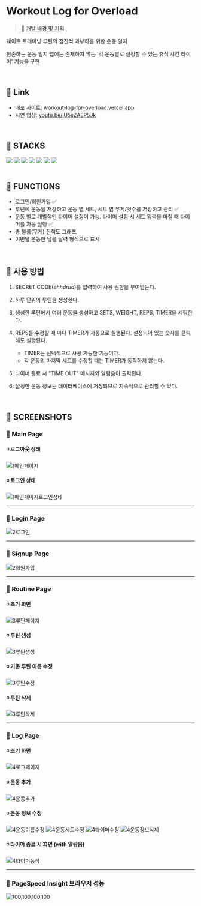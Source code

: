 # Workout Log for Overload

> 🔎 [개발 배경 및 기획](https://buttery-python-af0.notion.site/9926a3876b8b42f9a709b57f57d719ae?pvs=4)

웨이트 트레이닝 루틴의 점진적 과부하를 위한 운동 일지

현존하는 운동 일지 앱에는 존재하지 않는 '각 운동별로 설정할 수 있는 휴식 시간 타이머' 기능을 구현

<br />

## 🚩 Link

- 배포 사이트: [workout-log-for-overload.vercel.app](https://workout-log-for-overload.vercel.app/)
- 시연 영상: [youtu.be/iU5sZAEP5Jk](https://youtu.be/iU5sZAEP5Jk)

<br />

## 🚩 STACKS

<div>
  <img src="https://img.shields.io/badge/react-61DAFB?style=for-the-badge&logo=react&logoColor=black">
  <img src="https://img.shields.io/badge/typescript-3178C6?style=for-the-badge&logo=typescript&logoColor=white">
  <img src="https://img.shields.io/badge/next.js-11112a?style=for-the-badge&logo=nextdotjs&logoColor=white">
  <img src="https://img.shields.io/badge/recoil-3578E5?style=for-the-badge&logo=recoil&logoColor=white">
  <img src="https://img.shields.io/badge/firebase-FFCA28?style=for-the-badge&logo=firebase&logoColor=black">
  <img src="https://img.shields.io/badge/styled components-DB7093?style=for-the-badge&logo=styledcomponents&logoColor=white">
  <img src="https://img.shields.io/badge/vercel-222222?style=for-the-badge&logo=vercel&logoColor=white">
</div>

<br />

## 🚩 FUNCTIONS

-   로그인/회원가입 ✅
-   루틴에 운동을 저장하고 운동 별 세트, 세트 별 무게/횟수를 저장하고 관리 ✅
-   운동 별로 개별적인 타이머 설정이 가능. 타이머 설정 시 세트 입력을 마칠 때 타이머를 자동 실행 ✅
-   총 볼륨(무게) 진척도 그래프
-   이번달 운동한 날을 달력 형식으로 표시

<br />

## 🚩 사용 방법

1. SECRET CODE(*ehhdrud*)를 입력하여 사용 권한을 부여받는다. 
2. 하루 단위의 루틴을 생성한다.
3. 생성한 루틴에서 여러 운동을 생성하고 SETS, WEIGHT, REPS, TIMER을 세팅한다.
4. REPS를 수정할 때 마다 TIMER가 자동으로 실행된다. 설정되어 있는 숫자를 클릭해도 실행된다.
    - TIMER는 선택적으로 사용 가능한 기능이다.
    - 각 운동의 마지막 세트를 수정할 때는 TIMER가 동작하지 않는다.
    
5. 타이머 종료 시 "TIME OUT" 메시지와 알림음이 출력된다.
6. 설정한 운동 정보는 데이터베이스에 저장되므로 지속적으로 관리할 수 있다.

<br />

## 🚩 SCREENSHOTS

### 🔸 Main Page

#### ◽ 로그아웃 상태
![1메인페이지](https://github.com/ehhdrud/d3sign-dao-studio/assets/106059716/1d0948f7-f11b-4879-8115-ce85fd51acea)

#### ◽ 로그인 상태
![1메인페이지로그인상태](https://github.com/ehhdrud/d3sign-dao-studio/assets/106059716/7be49306-6871-4989-a4bc-625d9265f06c)

---

### 🔸 Login Page

![2로그인](https://github.com/ehhdrud/d3sign-dao-studio/assets/106059716/439e5c3d-0859-40bb-9e7d-b0738f604426)

---

### 🔸 Signup Page

![2회원가입](https://github.com/ehhdrud/d3sign-dao-studio/assets/106059716/f652c472-9a1e-4e54-9c0a-6b3e7dc25e5e)

---

### 🔸 Routine Page

#### ◽ 초기 화면
![3루틴페이지](https://github.com/ehhdrud/d3sign-dao-studio/assets/106059716/9eb5a2d6-5efa-4341-a947-2d4e07089eee)

#### ◽ 루틴 생성
![3루틴생성](https://github.com/ehhdrud/d3sign-dao-studio/assets/106059716/38a588de-4cbf-4dc3-890e-d7c3a5e23c45)

#### ◽ 기존 루틴 이름 수정
![3루틴수정](https://github.com/ehhdrud/d3sign-dao-studio/assets/106059716/3be75b33-d52d-49f0-94f7-6dd77bb276eb)

#### ◽ 루틴 삭제
![3루틴삭제](https://github.com/ehhdrud/d3sign-dao-studio/assets/106059716/9f512c34-cf4e-4b54-bb94-926a8b6f932f)

---

### 🔸 Log Page

#### ◽ 초기 화면
![4로그페이지](https://github.com/ehhdrud/d3sign-dao-studio/assets/106059716/a12e8d54-4d1c-44bd-897f-b01fa2825f51)

#### ◽ 운동 추가
![4운동추가](https://github.com/ehhdrud/d3sign-dao-studio/assets/106059716/1ab908c0-feff-4701-8165-011ae8e64233)

#### ◽ 운동 정보 수정
![4운동이름수정](https://github.com/ehhdrud/d3sign-dao-studio/assets/106059716/213addc5-ab69-4d55-9456-a35aebfd6c49)
![4운동세트수정](https://github.com/ehhdrud/d3sign-dao-studio/assets/106059716/abd6b344-4c04-44ae-8480-aac4e7e3cfd5)
![4타이머수정](https://github.com/ehhdrud/d3sign-dao-studio/assets/106059716/8f013429-88e5-4753-9f12-38a8c5125148)
![4운동정보삭제](https://github.com/ehhdrud/d3sign-dao-studio/assets/106059716/e5507cc0-c084-44d3-8eaf-bab61676a701)

#### ◽ 타이머 종료 시 화면 (with 알람음)
![4타이머동작](https://github.com/ehhdrud/d3sign-dao-studio/assets/106059716/842f54d5-f4ca-4fb7-906a-5ec6a572591c)

---

### 🔸 PageSpeed Insight 브라우저 성능

![100,100,100,100](https://github.com/ehhdrud/workout-log-for-overload/assets/106059716/796467b9-2fc1-40fc-9031-86b68f907072)

